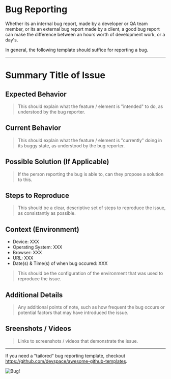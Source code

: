 # Bug Reporting

Whether its an internal bug report, made by a developer or QA team member, or its an external bug report made by a client, a good bug report can make the difference between an hours worth of development work, or a day's.

In general, the following template should suffice for reporting a bug.

---

# Summary Title of Issue

## Expected Behavior
> This should explain what the feature / element is "intended" to do, as understood by the bug reporter.

## Current Behavior
> This should explain what the feature / element is "currently" doing in its buggy state, as understood by the bug reporter.

## Possible Solution (If Applicable)
> If the person reporting the bug is able to, can they propose a solution to this.

## Steps to Reproduce
> This should be a clear, descriptive set of steps to reproduce the issue, as consistantly as possible.

## Context (Environment)

 - Device: XXX
 - Operating System: XXX
 - Browser: XXX
 - URL: XXX
 - Date(s) & Time(s) of when bug occured: XXX

> This should be the configuration of the environment that was used to reproduce the issue.

## Additional Details

> Any additional points of note, such as how frequent the bug occurs or potential factors that may have introduced the issue.

## Sreenshots / Videos

> Links to screenshots / videos that demonstrate the issue.

---

If you need a "tailored" bug reporting template, checkout https://github.com/devspace/awesome-github-templates.

![Bug!](http://i.imgur.com/ZjiFJ3D.gif)